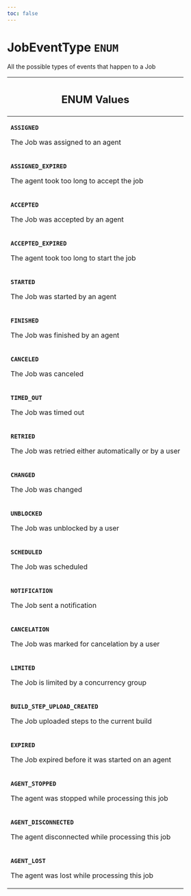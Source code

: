 ```yaml
---
toc: false
---
```

<!--
  _____   ____    _   _  ____ _______   ______ _____ _____ _______
  |  __  / __   |  | |/ __ __   __| |  ____|  __ _   _|__   __|
  | |  | | |  | | |  | | |  | | | |    | |__  | |  | || |    | |
  | |  | | |  | | | . ` | |  | | | |    |  __| | |  | || |    | |
  | |__| | |__| | | |  | |__| | | |    | |____| |__| || |_   | |
  |_____/ ____/  |_| _|____/  |_|    |______|_____/_____|  |_|
  This file is auto-generated by script/generate_graphql_api_content.sh,
  please build the schema.json by running `rails api:graph:export`
  with https://github.com/buildkite/buildkite/,
  replace the content in data/graphql_data_schema.json
  and run the generation script `./scripts/generate-graphql-api-content.sh`.
-->
<!-- vale off -->
<h1 class="has-pills" data-algolia-exclude>
  JobEventType
  <span class="pill pill--enum pill--normal-case pill--large"><code>ENUM</code></span>
</h1>
<!-- vale on -->


<p>All the possible types of events that happen to a Job</p>










<table class="responsive-table responsive-table--single-column-rows">
  <thead>
    <th>
      <h2 data-algolia-exclude>ENUM Values</h2>
    </th>
  </thead>
  <tbody>
    <tr><td><p><strong><code>ASSIGNED</code></strong></p><p>The Job was assigned to an agent</p></td></tr><tr><td><p><strong><code>ASSIGNED_EXPIRED</code></strong></p><p>The agent took too long to accept the job</p></td></tr><tr><td><p><strong><code>ACCEPTED</code></strong></p><p>The Job was accepted by an agent</p></td></tr><tr><td><p><strong><code>ACCEPTED_EXPIRED</code></strong></p><p>The agent took too long to start the job</p></td></tr><tr><td><p><strong><code>STARTED</code></strong></p><p>The Job was started by an agent</p></td></tr><tr><td><p><strong><code>FINISHED</code></strong></p><p>The Job was finished by an agent</p></td></tr><tr><td><p><strong><code>CANCELED</code></strong></p><p>The Job was canceled</p></td></tr><tr><td><p><strong><code>TIMED_OUT</code></strong></p><p>The Job was timed out</p></td></tr><tr><td><p><strong><code>RETRIED</code></strong></p><p>The Job was retried either automatically or by a user</p></td></tr><tr><td><p><strong><code>CHANGED</code></strong></p><p>The Job was changed</p></td></tr><tr><td><p><strong><code>UNBLOCKED</code></strong></p><p>The Job was unblocked by a user</p></td></tr><tr><td><p><strong><code>SCHEDULED</code></strong></p><p>The Job was scheduled</p></td></tr><tr><td><p><strong><code>NOTIFICATION</code></strong></p><p>The Job sent a notification</p></td></tr><tr><td><p><strong><code>CANCELATION</code></strong></p><p>The Job was marked for cancelation by a user</p></td></tr><tr><td><p><strong><code>LIMITED</code></strong></p><p>The Job is limited by a concurrency group</p></td></tr><tr><td><p><strong><code>BUILD_STEP_UPLOAD_CREATED</code></strong></p><p>The Job uploaded steps to the current build</p></td></tr><tr><td><p><strong><code>EXPIRED</code></strong></p><p>The Job expired before it was started on an agent</p></td></tr><tr><td><p><strong><code>AGENT_STOPPED</code></strong></p><p>The agent was stopped while processing this job</p></td></tr><tr><td><p><strong><code>AGENT_DISCONNECTED</code></strong></p><p>The agent disconnected while processing this job</p></td></tr><tr><td><p><strong><code>AGENT_LOST</code></strong></p><p>The agent was lost while processing this job</p></td></tr>
  </tbody>
</table>
